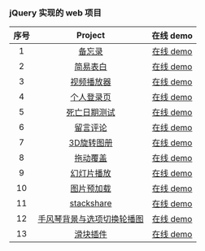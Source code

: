 ### jQuery 实现的 web 项目


| 序号 |                                            Project                                            |                                在线 demo                                 |
| :--: | :-------------------------------------------------------------------------------------------: | :----------------------------------------------------------------------: |
|  1   | [备忘录](https://github.com/eveningwater/my-web-projects/tree/master/jQuery/1/) | [在线 demo](https://www.eveningwater.com/my-web-projects/jQuery/1/) |
|  2   | [简易表白](https://github.com/eveningwater/my-web-projects/tree/master/jQuery/2/) | [在线 demo](https://www.eveningwater.com/my-web-projects/jQuery/2/) |
|  3   | [视频播放器](https://github.com/eveningwater/my-web-projects/tree/master/jQuery/3/) | [在线 demo](https://www.eveningwater.com/my-web-projects/jQuery/3/) |
|  4   | [个人登录页](https://github.com/eveningwater/my-web-projects/tree/master/jQuery/4/) | [在线 demo](https://www.eveningwater.com/my-web-projects/jQuery/4/) |
|  5   | [死亡日期测试](https://github.com/eveningwater/my-web-projects/tree/master/jQuery/5/) | [在线 demo](https://www.eveningwater.com/my-web-projects/jQuery/5/) |
|  6   | [留言评论](https://github.com/eveningwater/my-web-projects/tree/master/jQuery/6/) | [在线 demo](https://www.eveningwater.com/my-web-projects/jQuery/6/) |
|  7   | [3D旋转图册](https://github.com/eveningwater/my-web-projects/tree/master/jQuery/7/) | [在线 demo](https://www.eveningwater.com/my-web-projects/jQuery/7/) |
|  8   | [拖动覆盖](https://github.com/eveningwater/my-web-projects/tree/master/jQuery/8/) | [在线 demo](https://www.eveningwater.com/my-web-projects/jQuery/8/) |
|  9   | [幻灯片播放](https://github.com/eveningwater/my-web-projects/tree/master/jQuery/9/) | [在线 demo](https://www.eveningwater.com/my-web-projects/jQuery/9/) |
|  10   | [图片预加载](https://github.com/eveningwater/my-web-projects/tree/master/jQuery/10/) | [在线 demo](https://www.eveningwater.com/my-web-projects/jQuery/10/) |
|  11   | [stackshare](https://github.com/eveningwater/my-web-projects/tree/master/jQuery/11/) | [在线 demo](https://www.eveningwater.com/my-web-projects/jQuery/11/) |
|  12   | [手风琴背景与选项切换轮播图](https://github.com/eveningwater/my-web-projects/tree/master/jQuery/12/) | [在线 demo](https://www.eveningwater.com/my-web-projects/jQuery/12/) |
|  13   | [滑块插件](https://github.com/eveningwater/my-web-projects/tree/master/jQuery/13/) | [在线 demo](https://www.eveningwater.com/my-web-projects/jQuery/13/) |
